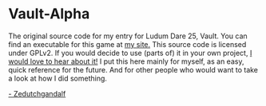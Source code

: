 Vault-Alpha
===========

The original source code for my entry for Ludum Dare 25, Vault.
You can find an executable for this game at [my site.](http://www.zedutchgandalf.be/games/vault)
This source code is licensed under GPLv2. If you would decide to use (parts of) it in your own project, [I would love to hear about it!](mailto:contact@zedutchgandalf.be)
I put this here mainly for myself, as an easy, quick reference for the future. And for other people who would want to take a look at how I did something.

[- Zedutchgandalf](http://www.twitter.com/zedutchgandalf)
